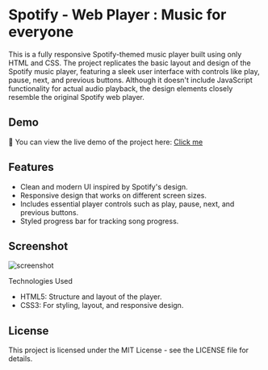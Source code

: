 # Spotify - Web Player : Music for everyone
This is a fully responsive Spotify-themed music player built using only HTML and CSS. The project replicates the basic layout and design of the Spotify music player, featuring a sleek user interface with controls like play, pause, next, and previous buttons. Although it doesn't include JavaScript functionality for actual audio playback, the design elements closely resemble the original Spotify web player.

## Demo
🚀 You can view the live demo of the project here: [Click me](https://vssaurabh10.github.io/Spotify-Clone/)

## Features
- Clean and modern UI inspired by Spotify's design.
- Responsive design that works on different screen sizes.
- Includes essential player controls such as play, pause, next, and previous buttons.
- Styled progress bar for tracking song progress.

## Screenshot
![screenshot](./assets/clone-shot/)


Technologies Used
- HTML5: Structure and layout of the player.
- CSS3: For styling, layout, and responsive design.

## License
This project is licensed under the MIT License - see the LICENSE file for details.



